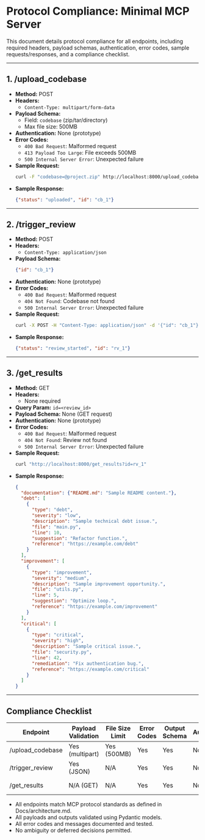 # Protocol Compliance: Minimal MCP Server

This document details protocol compliance for all endpoints, including required headers, payload schemas, authentication, error codes, sample requests/responses, and a compliance checklist.

---

## 1. /upload_codebase
- **Method:** POST
- **Headers:**
  - `Content-Type: multipart/form-data`
- **Payload Schema:**
  - Field: `codebase` (zip/tar/directory)
  - Max file size: 500MB
- **Authentication:** None (prototype)
- **Error Codes:**
  - `400 Bad Request`: Malformed request
  - `413 Payload Too Large`: File exceeds 500MB
  - `500 Internal Server Error`: Unexpected failure
- **Sample Request:**
  ```bash
  curl -F "codebase=@project.zip" http://localhost:8000/upload_codebase
  ```
- **Sample Response:**
  ```json
  {"status": "uploaded", "id": "cb_1"}
  ```

---

## 2. /trigger_review
- **Method:** POST
- **Headers:**
  - `Content-Type: application/json`
- **Payload Schema:**
  ```json
  {"id": "cb_1"}
  ```
- **Authentication:** None (prototype)
- **Error Codes:**
  - `400 Bad Request`: Malformed request
  - `404 Not Found`: Codebase not found
  - `500 Internal Server Error`: Unexpected failure
- **Sample Request:**
  ```bash
  curl -X POST -H "Content-Type: application/json" -d '{"id": "cb_1"}' http://localhost:8000/trigger_review
  ```
- **Sample Response:**
  ```json
  {"status": "review_started", "id": "rv_1"}
  ```

---

## 3. /get_results
- **Method:** GET
- **Headers:**
  - None required
- **Query Param:** `id=<review_id>`
- **Payload Schema:** None (GET request)
- **Authentication:** None (prototype)
- **Error Codes:**
  - `400 Bad Request`: Malformed request
  - `404 Not Found`: Review not found
  - `500 Internal Server Error`: Unexpected failure
- **Sample Request:**
  ```bash
  curl "http://localhost:8000/get_results?id=rv_1"
  ```
- **Sample Response:**
  ```json
  {
    "documentation": {"README.md": "Sample README content."},
    "debt": [
      {
        "type": "debt",
        "severity": "low",
        "description": "Sample technical debt issue.",
        "file": "main.py",
        "line": 10,
        "suggestion": "Refactor function.",
        "reference": "https://example.com/debt"
      }
    ],
    "improvement": [
      {
        "type": "improvement",
        "severity": "medium",
        "description": "Sample improvement opportunity.",
        "file": "utils.py",
        "line": 5,
        "suggestion": "Optimize loop.",
        "reference": "https://example.com/improvement"
      }
    ],
    "critical": [
      {
        "type": "critical",
        "severity": "high",
        "description": "Sample critical issue.",
        "file": "security.py",
        "line": 42,
        "remediation": "Fix authentication bug.",
        "reference": "https://example.com/critical"
      }
    ]
  }
  ```

---

## Compliance Checklist
| Endpoint           | Payload Validation | File Size Limit | Error Codes | Output Schema | Auth | Notes |
|--------------------|-------------------|-----------------|-------------|--------------|------|-------|
| /upload_codebase   | Yes (multipart)   | Yes (500MB)     | Yes         | Yes          | No   | Strictly enforced |
| /trigger_review    | Yes (JSON)        | N/A             | Yes         | Yes          | No   | Strictly enforced |
| /get_results       | N/A (GET)         | N/A             | Yes         | Yes          | No   | Strictly enforced |

- All endpoints match MCP protocol standards as defined in Docs/architecture.md.
- All payloads and outputs validated using Pydantic models.
- All error codes and messages documented and tested.
- No ambiguity or deferred decisions permitted.
